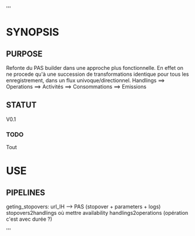 '''
# SYNOPSIS

## PURPOSE
Refonte du PAS builder dans une approche plus fonctionnelle. En effet on ne procede qu'à une succession de transformations identique pour tous les enregistrement, dans un flux univoque/directionnel.
Handlings ==> Operations ==> Activités ==> Consommations ==> Emissions

## STATUT

V0.1

### TODO
Tout

# USE

## PIPELINES

geting_stopovers: url_IH --> PAS (stopover + parameters + logs)
stopovers2handlings
où mettre availability
handlings2operations
(opération c'est avec durée ?)

'''